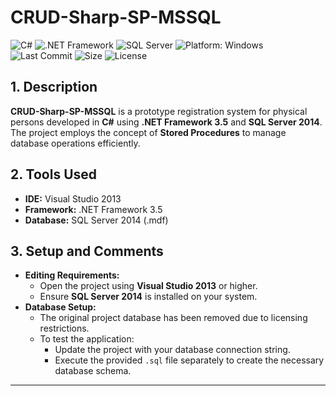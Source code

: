# CRUD-Sharp-SP-MSSQL

![C#](https://img.shields.io/badge/C%23-239120?logo=csharp&logoColor=white&color=blue)
![.NET Framework](https://img.shields.io/badge/.NET_Framework-512BD4?logo=.net&logoColor=white&color=blue)
![SQL Server](https://img.shields.io/badge/SQL_Server-CC2927?logo=microsoftsqlserver&logoColor=white) 
![Platform: Windows](https://img.shields.io/badge/Platform-Windows-0078D4?logo=windows&logoColor=white)
![Last Commit](https://img.shields.io/github/last-commit/ander1code/crud-sharp-sp-mssql?color=yellow&logo=github) ![Size](https://img.shields.io/github/repo-size/ander1code/crud-sharp-sp-mssql?color=blue&logo=files) ![License](https://img.shields.io/github/license/ander1code/crud-sharp-sp-mssql?color=black&logo=open-source-initiative)

## 1. Description
**CRUD-Sharp-SP-MSSQL** is a prototype registration system for physical persons developed in **C#** using **.NET Framework 3.5** and **SQL Server 2014**. The project employs the concept of **Stored Procedures** to manage database operations efficiently.

## 2. Tools Used
- **IDE:** Visual Studio 2013
- **Framework:** .NET Framework 3.5
- **Database:** SQL Server 2014 (.mdf)

## 3. Setup and Comments
- **Editing Requirements:**
  - Open the project using **Visual Studio 2013** or higher.
  - Ensure **SQL Server 2014** is installed on your system.
- **Database Setup:**
  - The original project database has been removed due to licensing restrictions.
  - To test the application:
    - Update the project with your database connection string.
    - Execute the provided `.sql` file separately to create the necessary database schema.

---